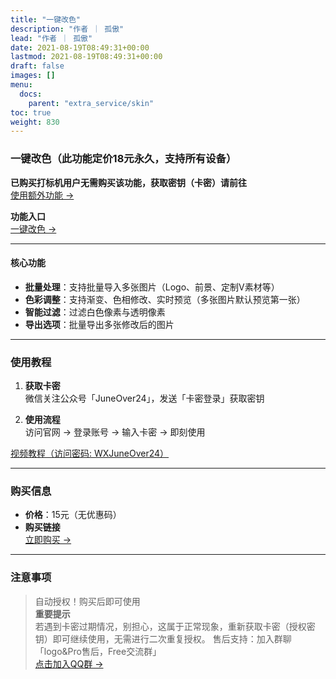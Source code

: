 ```yaml
---
title: "一键改色"
description: "作者 ｜ 孤傲"
lead: "作者 ｜ 孤傲"
date: 2021-08-19T08:49:31+00:00
lastmod: 2021-08-19T08:49:31+00:00
draft: false
images: []
menu:
  docs:
    parent: "extra_service/skin"
toc: true
weight: 830
---
```


### 一键改色（此功能定价18元永久，支持所有设备）

**已购买打标机用户无需购买该功能，获取密钥（卡密）请前往**  
[使用额外功能 →](https://skin.gushao.club/docs/mark_user/useextraservice/)

**功能入口**  
[一键改色 →](https://skin.gushao.club/docs/extra_service/skin/PicColorChange/)

---

#### 核心功能

- **批量处理**：支持批量导入多张图片（Logo、前景、定制V素材等）
- **色彩调整**：支持渐变、色相修改、实时预览（多张图片默认预览第一张）
- **智能过滤**：过滤白色像素与透明像素
- **导出选项**：批量导出多张修改后的图片

---

### 使用教程

1. **获取卡密**  
   微信关注公众号「JuneOver24」，发送「卡密登录」获取密钥

2. **使用流程**  
   访问官网 → 登录账号 → 输入卡密 → 即刻使用

[视频教程（访问密码: WXJuneOver24）](https://url69.ctfile.com/d/22031369-65046580-3246ae?p=WXJuneOver24)

---

### 购买信息

- **价格**：15元（无优惠码）
- **购买链接**  
  [立即购买 →](https://shop.gushao.club/buy/24)

---

### 注意事项

> 自动授权！购买后即可使用  
> **重要提示**  
> 若遇到卡密过期情况，别担心，这属于正常现象，重新获取卡密（授权密钥）即可继续使用，无需进行二次重复授权。
> 售后支持：加入群聊「logo&Pro售后，Free交流群」  
> [点击加入QQ群 →](https://qm.qq.com/q/BrPUdXGm6Q)
